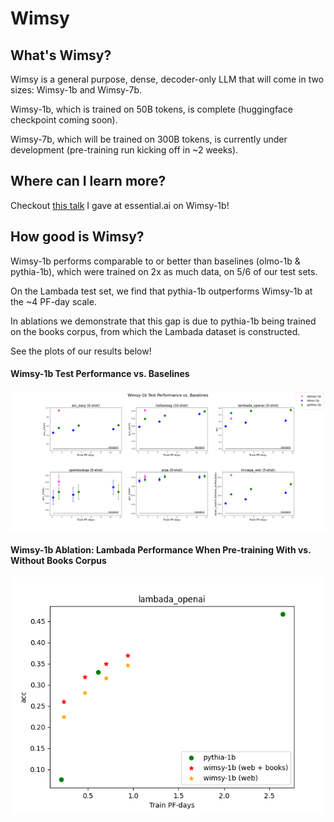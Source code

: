 # Wimsy

## What's Wimsy? 

Wimsy is a general purpose, dense, decoder-only LLM that will come in two sizes: Wimsy-1b and Wimsy-7b. 

Wimsy-1b, which is trained on 50B tokens, is complete (huggingface checkpoint coming soon). 

Wimsy-7b, which will be trained on 300B tokens, is currently under development (pre-training run kicking off in ~2 weeks).

## Where can I learn more? 

Checkout [this talk](https://drive.google.com/file/d/180WavTPjZOD6qiwNefjoHE0AMa4JD0tT/view?usp=sharing) I gave at essential.ai on Wimsy-1b! 

## How good is Wimsy? 

Wimsy-1b performs comparable to or better than baselines (olmo-1b & pythia-1b), which were trained on 2x as much data, on 5/6 of our test sets. 

On the Lambada test set, we find that pythia-1b outperforms Wimsy-1b at the ~4 PF-day scale. 

In ablations we demonstrate that this gap is due to pythia-1b being trained on the books corpus, from which the Lambada dataset is constructed.

See the plots of our results below! 

#### Wimsy-1b Test Performance vs. Baselines

![Wimsy-1b Test Performance vs. Baselines](./images/wimsy-1b-vs-olmo-1b-pythia-1b.png)


#### Wimsy-1b Ablation: Lambada Performance When Pre-training With vs. Without Books Corpus 

![Wimsy-1b Performance with vs. without books](./images/wimsy-1b-with-and-without-books.png)


